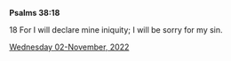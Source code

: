 **Psalms 38:18**

18 For I will declare mine iniquity; I will be sorry for my sin.

[Wednesday 02-November, 2022](https://t.me/s/daily_scripture)
